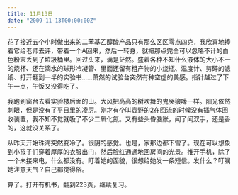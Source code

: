 ```yaml
---
title: 11月13日
date: "2009-11-13T00:00:00Z"
---
```


花了接近五个小时做出来的二苯基乙醇酸产品只有那么区区零点四克，我欣喜地捧着它给老师去评，带着一个A回来，然后一转身，就把那点完全可以忽略不计的白色粉末丢到了垃圾桶里。回过头来，满是茫然。盛着各种不知什么液体的大小不一的烧杯、还在滴水的球形冷凝管、里面还留有粗产物的小烧瓶、温度计、剪碎的滤纸、打开翻到一半的实验书……萧然的试验台突然有种空虚的美感。指针越过了下午一点，午饭又没得吃了。
  
我跑到窗台去看实验楼后面的山。大风把高高的树吹舞的鬼哭狼嚎一样。阳光依然刺眼，但是没有了平日里的凌厉。刚才有个叫袁野的2在回流的时候没有插气体回收装置，我不知不觉就吸了不少二氧化氮。又有些头昏脑胀，闻了闻双手，还是香的，这就没关系了。
  
从昨天开始珠海突然变冷了。很阴的感觉。也是，家那边都下雪了。现在可以想象到小孩子们穿着厚厚的衣服出门，然后脸红通通地回房间的光景。推开手机，除了一个未接来电，什么都没有。盯着她的面貌，很想给她发一条短信。发什么？叮嘱她注意天气？自己都觉得俗。
  
算了。打开有机书，翻到223页，继续复习。